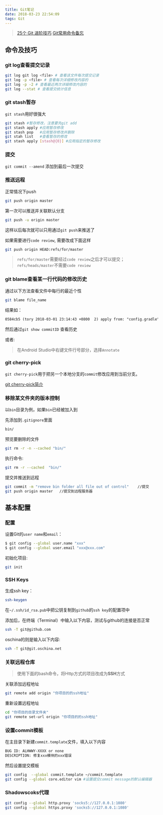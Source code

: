 ```yaml
---
title: Git笔记
date: 2018-03-23 22:54:09
tags: Git
---
```


> [25个 Git 进阶技巧][1]
> [Git常用命令备忘][2]
 
## 命令及技巧

### git log查看提交记录

```bash
git log git log <file> # 查看该文件每次提交记录 
git log -p <file> # 查看每次详细修改内容的
git log -p -2 # 查看最近两次详细修改内容的
git log --stat # 查看提交统计信息
```

### git stash暂存
`git stash`用好很强大

```bash
git stash #暂存修改，注意要先git add
git stash apply #应用暂存修改
git stash pop   #应用暂存修改并删除
git stah list   #查看暂存的修改
git stash apply [stash@{0}] #应用指定的暂存修改
```
<!--more-->
### 提交

`git commit --amend` 添加到最后一次提交

### 推送远程

正常情况下push

```bash
git push origin master
```

第一次可以推送并关联默认分支
```bash
git push -u origin master
```
这样以后每次就可以只用通过`git push`来推送了

如果需要进行`code review`, 需要改成下面这样

```bash
git push origin HEAD:refs/for/master
```

> `refs/for/master`需要经过`code review`之后才可以提交；`refs/heads/master`不需要`code review`


### git blame查看某一行代码的修改历史

通过以下方法查看文件中每行的最近个性
```bash
git blame file_name
```

结果如：

```txt
0584cb5 (tory 2018-03-01 23:14:43 +0800  2) apply from: "config.gradle"
```

然后通过`git show commitID` 查看历史

或者:
> 在Android Studio中右键文件行号部分，选择`Annotate`

### git cherry-pick

`git cherry-pick`用于把另一个本地分支的`commit`修改应用到当前分支。

[git cherry-pick简介](http://blog.csdn.net/hudashi/article/details/7669462)


### 移除某文件夹的版本控制
以`bin`目录为例，如果`bin`已经被加入到

先添加到`.gitignore`里面
```bash
bin/
```

预览要删除的文件
```bash
git rm -r -n --cached "bin/"
```

执行命令:
```bash
git rm -r --cached  "bin/"
```

提交并推送到远程

```bash
git commit -m "remove bin folder all file out of control"    //提交
git push origin master   //提交到远程服务器
```

## 基本配置

### 配置

设置Git的`user name`和`email`：

```bash
$ git config --global user.name "xxx"
$ git config --global user.email "xxx@xxx.com"
```

初始化项目:

```bash
git init
```

### SSH Keys

生成ssh key：

```bash
ssh-keygen
```
在`~/.ssh/id_rsa.pub`中把公钥复制到`github`的`ssh key`的配置项中

添加后，在终端（Terminal）中输入以下内容，测试与github的连接是否正常
```bash
ssh -T git@github.com
```
    
oschina的则是输入以下内容:
```bash
ssh -T git@git.oschina.net
```

### 关联远程仓库
> 使用下面的bash命令，将Http方式的项目改成为**SSH**方式

关联添加远程地址
```bash
git remote add origin "你项目的的ssh地址"
```
重新设置远程地址
```bash
cd "你项目的目录文件夹"
git remote set-url origin "你项目的的ssh地址"
```
### 设置commit模板
在主目录下新建`commit.template`文件，填入以下内容

```bash
BUG ID: ALHWWY-XXXX or none
DESCRIPTION: 修复xxx模块的xxx错误
```
然后设置提交模板

```bash
git config  --global commit.template ~/commit.template
git config --global core.editor vim #设置提交commit message的默认编辑器
```

### Shadowscoks代理

```bash
git config --global http.proxy 'socks5://127.0.0.1:1080'
git config --global https.proxy 'socks5://127.0.0.1:1080'
```


  [1]: http://www.imooc.com/article/1089 "25个 Git 进阶技巧"
  [2]: http://www.imooc.com/article/1111 "Git常用命令备忘"

